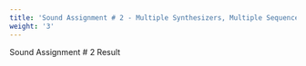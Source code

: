```yaml
---
title: 'Sound Assignment # 2 - Multiple Synthesizers, Multiple Sequences'
weight: '3'
---
```

Sound Assignment # 2 Result
